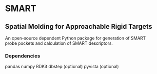 # SMART
## Spatial Molding for Approachable Rigid Targets
An open-source dependent Python package for generation of SMART probe pockets and calculation of SMART descriptors.
### Dependencies
pandas
numpy
RDKit
dbstep (optional)
pyvista (optional)
